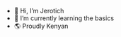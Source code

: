 - 👋 Hi, I’m Jerotich
- 🌱 I’m currently learning the basics
- 🌎 Proudly Kenyan

<!---
Jxrotich/Jxrotich is a ✨ special ✨ repository because its `README.md` (this file) appears on your GitHub profile.
You can click the Preview link to take a look at your changes.
--->
